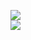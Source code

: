 [![](https://img.shields.io/badge/Made%20With-Github%20Spray-lightgrey.svg?style=for-the-badge&logo=github)](https://github.com/Annihil/github-spray#17193)  
[![](https://i.imgur.com/2DrTn0Z.gif)](https://github.com/Annihil/github-spray)